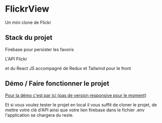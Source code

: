 # FlickrView

Un mini clone de Flickr

## Stack du projet

Firebase pour persister les favoris

L'API Flickr 

et du React JS accompagné de Redux et Tailwind pour le front

## Démo / Faire fonctionner le projet


[Pour la démo c'est par ici (pas de version responsive pour le moment)](https://flickr.charly-e.com/)

Et si vous voulez tester le projet en local il vous suffit de cloner le projet, de mettre votre clé d'API ainsi que votre lien firebase dans le fichier .env l'application se chargera du reste.
